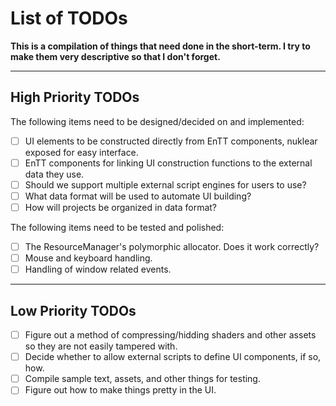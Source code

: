 # List of TODOs

**This is a compilation of things that need done in the short-term. I try to make them very descriptive so that I don't forget.** 

---

## High Priority TODOs

The following items need to be designed/decided on and implemented: 
- [ ] UI elements to be constructed directly from EnTT components, nuklear exposed for easy interface.
- [ ] EnTT components for linking UI construction functions to the external data they use.
- [ ] Should we support multiple external script engines for users to use?
- [ ] What data format will be used to automate UI building?
- [ ] How will projects be organized in data format? 

The following items need to be tested and polished:
- [ ] The ResourceManager's polymorphic allocator. Does it work correctly?
- [ ] Mouse and keyboard handling.
- [ ] Handling of window related events.

---

## Low Priority TODOs

- [ ] Figure out a method of compressing/hidding shaders and other assets so they are not easily tampered with.
- [ ] Decide whether to allow external scripts to define UI components, if so, how.
- [ ] Compile sample text, assets, and other things for testing.
- [ ] Figure out how to make things pretty in the UI.
